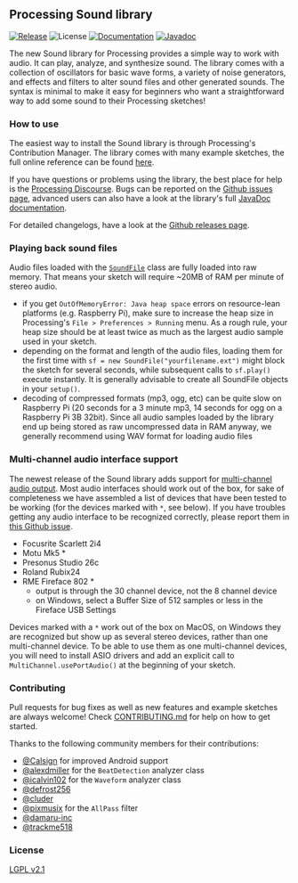 ## Processing Sound library

[![Release](https://img.shields.io/github/v/release/processing/processing-sound?sort=semver)](https://github.com/processing/processing-sound/releases) ![License](https://img.shields.io/github/license/processing/processing-sound) [![Documentation](https://img.shields.io/badge/Docs-processing.org-black)](https://www.processing.org/reference/libraries/sound/) [![Javadoc](https://img.shields.io/badge/Docs-Javadoc-lightgray)](https://processing.github.io/processing-sound/)

The new Sound library for Processing provides a simple way to work with audio. It can play, analyze, and synthesize sound. The library comes with a collection of oscillators for basic wave forms, a variety of noise generators, and effects and filters to alter sound files and other generated sounds. The syntax is minimal to make it easy for beginners who want a straightforward way to add some sound to their Processing sketches!

### How to use

The easiest way to install the Sound library is through Processing's Contribution Manager. The library comes with many example sketches, the full online reference can be found [here](https://www.processing.org/reference/libraries/sound/).

If you have questions or problems using the library, the best place for help is the [Processing Discourse](https://discourse.processing.org/). Bugs can be reported on the [Github issues page](https://github.com/processing/processing-sound/issues), advanced users can also have a look at the library's full [JavaDoc documentation](https://processing.github.io/processing-sound/index.html?processing/sound/package-summary.html).

For detailed changelogs, have a look at the [Github releases page](https://github.com/processing/processing-sound/releases).

### Playing back sound files

Audio files loaded with the [`SoundFile`](https://processing.org/reference/libraries/sound/SoundFile.html) class are fully loaded into raw memory. That means your sketch will require ~20MB of RAM per minute of stereo audio.

- if you get `OutOfMemoryError: Java heap space` errors on resource-lean platforms (e.g. Raspberry Pi), make sure to increase the heap size in Processing's `File > Preferences > Running` menu. As a rough rule, your heap size should be at least twice as much as the largest audio sample used in your sketch.
- depending on the format and length of the audio files, loading them for the first time with `sf = new SoundFile("yourfilename.ext")` might block the sketch for several seconds, while subsequent calls to `sf.play()` execute instantly. It is generally advisable to create all SoundFile objects in your `setup()`.
- decoding of compressed formats (mp3, ogg, etc) can be quite slow on Raspberry Pi (20 seconds for a 3 minute mp3, 14 seconds for ogg on a Raspberry Pi 3B 32bit). Since all audio samples loaded by the library end up being stored as raw uncompressed data in RAM anyway, we generally recommend using WAV format for loading audio files

### Multi-channel audio interface support

The newest release of the Sound library adds support for [multi-channel audio output](https://github.com/processing/processing-sound/blob/main/examples/IO/MultiChannelOutput/MultiChannelOutput.pde). Most audio interfaces should work out of the box, for sake of completeness we have assembled a list of devices that have been tested to be working (for the devices marked with `*`, see below). If you have troubles getting any audio interface to be recognized correctly, please report them in [this Github issue](https://github.com/processing/processing-sound/issues/87).

- Focusrite Scarlett 2i4
- Motu Mk5 *
- Presonus Studio 26c
- Roland Rubix24
- RME Fireface 802 *
  - output is through the 30 channel device, not the 8 channel device
  - on Windows, select a Buffer Size of 512 samples or less in the Fireface USB Settings

Devices marked with a `*` work out of the box on MacOS, on Windows they are recognized but show up as several stereo devices, rather than one multi-channel device. To be able to use them as one multi-channel devices, you will need to install ASIO drivers and add an explicit call to `MultiChannel.usePortAudio()` at the beginning of your sketch.

### Contributing

Pull requests for bug fixes as well as new features and example sketches are always welcome! Check [CONTRIBUTING.md](CONTRIBUTING.md) for help on how to get started.

Thanks to the following community members for their contributions:

* [@Calsign](https://github.com/Calsign) for improved Android support
* [@alexdmiller](https://github.com/alexdmiller) for the `BeatDetection` analyzer class
* [@icalvin102](https://github.com/icalvin102) for the `Waveform` analyzer class
* [@defrost256](https://github.com/defrost256)
* [@cluder](https://github.com/cluder)
* [@pixmusix](https://github.com/pixmusix) for the `AllPass` filter
* [@damaru-inc](https://github.com/damaru-inc)
* [@trackme518](https://github.com/trackme518)

### License

[LGPL v2.1](LICENSE)
